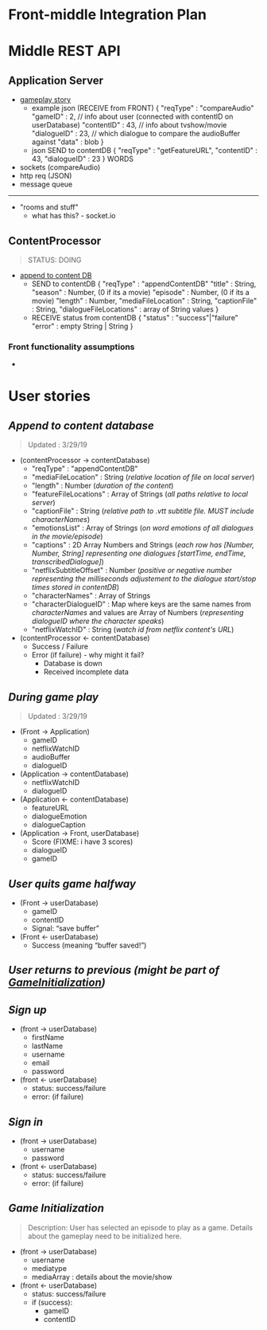 # Front-middle Integration Plan
# Middle REST API
## Application Server
- [gameplay story](#during-game-play)
    - example json (RECEIVE from FRONT)
        {
            "reqType" : "compareAudio"
            "gameID" : 2,  // info about user (connected with contentID on userDatabase)
            "contentID" : 43, // info about tvshow/movie
            "dialogueID" : 23, // which dialogue to compare the audioBuffer against
            "data" : blob 
        }
    - json SEND to contentDB
        {
            "reqType" : "getFeatureURL",
            "contentID" : 43,
            "dialogueID" : 23
        }
WORDS
- sockets (compareAudio)
- http req (JSON)
- message queue 
----------------------
- "rooms and stuff" 
    - what has this? - socket.io

## ContentProcessor
> STATUS: DOING
- [append to content DB](#append-to-content-database) 
    - SEND to contentDB
        {
            "reqType" : "appendContentDB"
            "title" : String,
            "season" : Number, (0 if its a movie)
            "episode" : Number, (0 if its a movie)
            "length" : Number,
            "mediaFileLocation" : String,
            "captionFile" : String,
            "dialogueFileLocations" : array of String values
        }
    - RECEIVE status from contentDB
        {
            "status" : "success"|"failure"
            "error" : empty String | String
        }


### Front functionality assumptions
- 

# User stories
## *Append to content database*
> Updated : 3/29/19
- (contentProcessor → contentDatabase)
    - "reqType" : "appendContentDB"
    - "mediaFileLocation" : String (*relative location of file on local server*)
    - "length" : Number (*duration of the content*)
    - "featureFileLocations" : Array of Strings (*all paths relative to local server*)
    - "captionFile" : String (*relative path to .vtt subtitle file. MUST include characterNames*)
    - "emotionsList" : Array of Strings (*on word emotions of all dialogues in the movie/episode*)
    - "captions" : 2D Array Numbers and Strings (*each row has [Number, Number, String] representing one dialogues [startTime, endTime, transcribedDialogue]*)
    - "netflixSubtitleOffset" : Number (*positive or negative number representing the milliseconds adjustement to the dialogue start/stop times stored in contentDB*)
    - "characterNames" : Array of Strings
    - "characterDialogueID" : Map where keys are the same names from *characterNames* and values are Array of Numbers (*representing dialogueID where the character speaks*)
    - "netflixWatchID" : String (*watch id from netflix content's URL*)
- (contentProcessor ← contentDatabase)
    - Success / Failure
    - Error (if failure) - why might it fail?
        - Database is down
        - Received incomplete data

## *During game play*
> Updated : 3/29/19
- (Front → Application)
    - gameID
    - netflixWatchID
    - audioBuffer
    - dialogueID
- (Application → contentDatabase)
    - netflixWatchID
    - dialogueID
- (Application ← contentDatabase)
    - featureURL
    - dialogueEmotion
    - dialogueCaption
- (Application → Front, userDatabase)
    - Score (FIXME: i have 3 scores)
    - dialogueID
    - gameID

## *User quits game halfway*
- (Front → userDatabase)
    - gameID
    - contentID
    - Signal: “save buffer”
- (Front ← userDatabase)
    - Success (meaning “buffer saved!”)

## *User returns to previous (might be part of [GameInitialization](#game-initialization))*

## *Sign up*
- (front → userDatabase)
    - firstName
    - lastName
    - username
    - email
    - password
- (front ← userDatabase)
    - status: success/failure
    - error: (if failure)

## *Sign in*
- (front → userDatabase)
    - username
    - password
- (front ← userDatabase)
    - status: success/failure
    - error: (if failure)

## *Game Initialization*
> Description: User has selected an episode to play as a game. Details about the gameplay need to be initialized here.
- (front → userDatabase)
    - username
    - mediatype
    - mediaArray : details about the movie/show
- (front ← userDatabase)
    - status: success/failure
    - if (success): 
        - gameID
        - contentID





